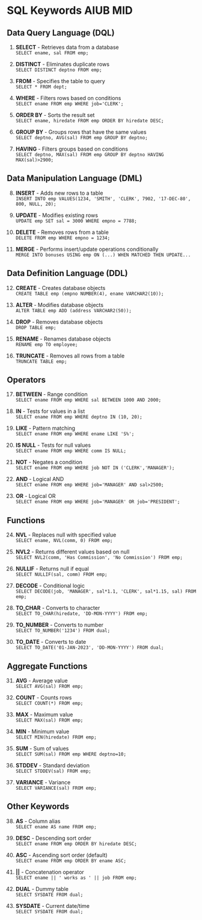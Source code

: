 # SQL Keywords AIUB MID

## Data Query Language (DQL)

1. **SELECT** - Retrieves data from a database  
   `SELECT ename, sal FROM emp;`

2. **DISTINCT** - Eliminates duplicate rows  
   `SELECT DISTINCT deptno FROM emp;`

3. **FROM** - Specifies the table to query  
   `SELECT * FROM dept;`

4. **WHERE** - Filters rows based on conditions  
   `SELECT ename FROM emp WHERE job='CLERK';`

5. **ORDER BY** - Sorts the result set  
   `SELECT ename, hiredate FROM emp ORDER BY hiredate DESC;`

6. **GROUP BY** - Groups rows that have the same values  
   `SELECT deptno, AVG(sal) FROM emp GROUP BY deptno;`

7. **HAVING** - Filters groups based on conditions  
   `SELECT deptno, MAX(sal) FROM emp GROUP BY deptno HAVING MAX(sal)>2900;`

## Data Manipulation Language (DML)

8. **INSERT** - Adds new rows to a table  
   `INSERT INTO emp VALUES(1234, 'SMITH', 'CLERK', 7902, '17-DEC-80', 800, NULL, 20);`

9. **UPDATE** - Modifies existing rows  
   `UPDATE emp SET sal = 3000 WHERE empno = 7788;`

10. **DELETE** - Removes rows from a table  
    `DELETE FROM emp WHERE empno = 1234;`

11. **MERGE** - Performs insert/update operations conditionally  
    `MERGE INTO bonuses USING emp ON (...) WHEN MATCHED THEN UPDATE...`

## Data Definition Language (DDL)

12. **CREATE** - Creates database objects  
    `CREATE TABLE emp (empno NUMBER(4), ename VARCHAR2(10));`

13. **ALTER** - Modifies database objects  
    `ALTER TABLE emp ADD (address VARCHAR2(50));`

14. **DROP** - Removes database objects  
    `DROP TABLE emp;`

15. **RENAME** - Renames database objects  
    `RENAME emp TO employee;`

16. **TRUNCATE** - Removes all rows from a table  
    `TRUNCATE TABLE emp;`

## Operators

17. **BETWEEN** - Range condition  
    `SELECT ename FROM emp WHERE sal BETWEEN 1000 AND 2000;`

18. **IN** - Tests for values in a list  
    `SELECT ename FROM emp WHERE deptno IN (10, 20);`

19. **LIKE** - Pattern matching  
    `SELECT ename FROM emp WHERE ename LIKE 'S%';`

20. **IS NULL** - Tests for null values  
    `SELECT ename FROM emp WHERE comm IS NULL;`

21. **NOT** - Negates a condition  
    `SELECT ename FROM emp WHERE job NOT IN ('CLERK','MANAGER');`

22. **AND** - Logical AND  
    `SELECT ename FROM emp WHERE job='MANAGER' AND sal>2500;`

23. **OR** - Logical OR  
    `SELECT ename FROM emp WHERE job='MANAGER' OR job='PRESIDENT';`

## Functions

24. **NVL** - Replaces null with specified value  
    `SELECT ename, NVL(comm, 0) FROM emp;`

25. **NVL2** - Returns different values based on null  
    `SELECT NVL2(comm, 'Has Commission', 'No Commission') FROM emp;`

26. **NULLIF** - Returns null if equal  
    `SELECT NULLIF(sal, comm) FROM emp;`

27. **DECODE** - Conditional logic  
    `SELECT DECODE(job, 'MANAGER', sal*1.1, 'CLERK', sal*1.15, sal) FROM emp;`

28. **TO_CHAR** - Converts to character  
    `SELECT TO_CHAR(hiredate, 'DD-MON-YYYY') FROM emp;`

29. **TO_NUMBER** - Converts to number  
    `SELECT TO_NUMBER('1234') FROM dual;`

30. **TO_DATE** - Converts to date  
    `SELECT TO_DATE('01-JAN-2023', 'DD-MON-YYYY') FROM dual;`

## Aggregate Functions

31. **AVG** - Average value  
    `SELECT AVG(sal) FROM emp;`

32. **COUNT** - Counts rows  
    `SELECT COUNT(*) FROM emp;`

33. **MAX** - Maximum value  
    `SELECT MAX(sal) FROM emp;`

34. **MIN** - Minimum value  
    `SELECT MIN(hiredate) FROM emp;`

35. **SUM** - Sum of values  
    `SELECT SUM(sal) FROM emp WHERE deptno=10;`

36. **STDDEV** - Standard deviation  
    `SELECT STDDEV(sal) FROM emp;`

37. **VARIANCE** - Variance  
    `SELECT VARIANCE(sal) FROM emp;`

## Other Keywords

38. **AS** - Column alias  
    `SELECT ename AS name FROM emp;`

39. **DESC** - Descending sort order  
    `SELECT ename FROM emp ORDER BY hiredate DESC;`

40. **ASC** - Ascending sort order (default)  
    `SELECT ename FROM emp ORDER BY ename ASC;`

41. **||** - Concatenation operator  
    `SELECT ename || ' works as ' || job FROM emp;`

42. **DUAL** - Dummy table  
    `SELECT SYSDATE FROM dual;`

43. **SYSDATE** - Current date/time  
    `SELECT SYSDATE FROM dual;`